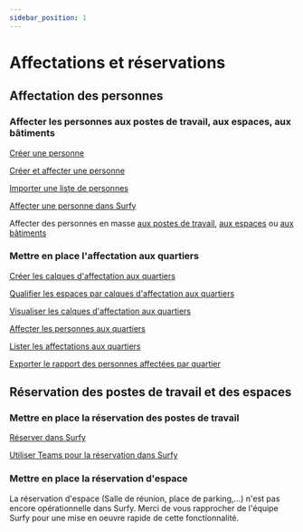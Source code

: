 ```yaml
---
sidebar_position: 1
---
```


# Affectations et réservations

## Affectation des personnes

### Affecter les personnes aux postes de travail, aux espaces, aux bâtiments

[Créer une personne](/docs/tutorials/person/create.md)

[Créer et affecter une personne](/docs/tutorials/affectations/workplaceaffectation/create.md#cr%C3%A9er-et-affecter-une-personne-%C3%A0-un-poste-de-travail)

[Importer une liste de personnes](/docs/tutorials/person/create.md#importer-des-personnes)


[Affecter une personne dans Surfy](/docs/tutorials/affectations/intro.md)

Affecter des personnes en masse [aux postes de travail](/docs/tutorials/affectations/workplaceaffectation/create.md#affecter-des-personnes-aux-postes-de-travail-par-import-excel), [aux espaces](/docs/tutorials/affectations/roomaffectation/create.md#affecter-des-personnes-aux-espaces-par-import-excel) ou [aux bâtiments](/docs/tutorials/affectations/personToBuilding/create.md#affecter-des-personnes-au-bâtiment-par-import-excel)




### Mettre en place l'affectation aux quartiers

[Créer les calques d'affectation aux quartiers](/docs/tutorials/dimensiontypetobuilding/create.md)

[Qualifier les espaces par calques d'affectation aux quartiers](/docs/tutorials/dimensiontypetobuilding/create.md#qualifier-un-espace-par-un-calque-daffectation)

[Visualiser les calques d'affectation aux quartiers](/docs/tutorials/dimensiontypetobuilding/create.md#visualiser-les-calques-daffectation)

[Affecter les personnes aux quartiers](/docs/tutorials/affectations/dimensiontoperson/create.md)

[Lister les affectations aux quartiers](/docs/courses/find/listfindcourse.md)

[Exporter le rapport des personnes affectées par quartier](/docs/tutorials/dimensiontypetobuilding/create.md#rapport-des-donn%C3%A9es-des-calques-daffectation)

## Réservation des postes de travail et des espaces

### Mettre en place la réservation des postes de travail



[Réserver dans Surfy](/docs/tutorials/booking/workplace.md)

[Utiliser Teams pour la réservation dans Surfy](/docs/tutorials/booking/teams.md)


### Mettre en place la réservation d'espace

La réservation d'espace (Salle de réunion, place de parking,...) n'est pas encore opérationnelle dans Surfy.
Merci de vous rapprocher de l'équipe Surfy pour une mise en oeuvre rapide de cette fonctionnalité.


